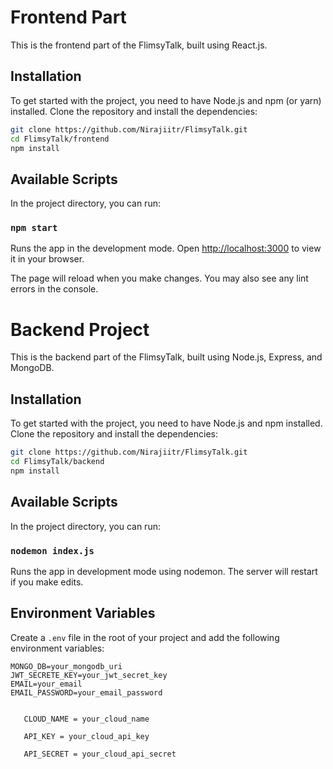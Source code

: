 
# Frontend Part

This is the frontend part of the FlimsyTalk, built using React.js.

## Installation

To get started with the project, you need to have Node.js and npm (or yarn) installed. Clone the repository and install the dependencies:

```bash
git clone https://github.com/Nirajiitr/FlimsyTalk.git
cd FlimsyTalk/frontend
npm install
```

## Available Scripts

In the project directory, you can run:

### `npm start`

Runs the app in the development mode.
Open [http://localhost:3000](http://localhost:3000) to view it in your browser.

The page will reload when you make changes.
You may also see any lint errors in the console.


# Backend Project

This is the backend part of the FlimsyTalk, built using Node.js, Express, and MongoDB.

## Installation

To get started with the project, you need to have Node.js and npm installed. Clone the repository and install the dependencies:

```bash
git clone https://github.com/Nirajiitr/FlimsyTalk.git
cd FlimsyTalk/backend
npm install
```

## Available Scripts

In the project directory, you can run:

### `nodemon index.js`

Runs the app in development mode using nodemon. The server will restart if you make edits.

## Environment Variables

Create a `.env` file in the root of your project and add the following environment variables:

```plaintext
MONGO_DB=your_mongodb_uri
JWT_SECRETE_KEY=your_jwt_secret_key
EMAIL=your_email
EMAIL_PASSWORD=your_email_password

  
   CLOUD_NAME = your_cloud_name
      
   API_KEY = your_cloud_api_key
    
   API_SECRET = your_cloud_api_secret

```


